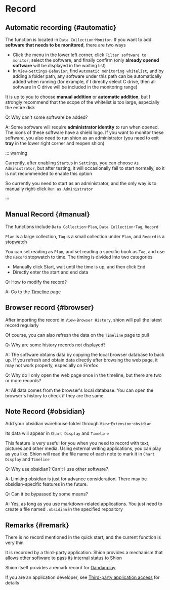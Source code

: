 # Record

## Automatic recording {#automatic}

The function is located in `Data Collection`-`Monitor`. If you want to add **software that needs to be monitored**, there are two ways

+ Click the menu in the lower left corner, click `Filter software to monitor`, select the software, and finally confirm (only **already opened software** will be displayed in the waiting list)
+ In `View`-`Settings`-`Behavior`, find `Automatic monitoring whitelist`, and by adding a folder path, any software under this path can be automatically added when running (for example, if I directly select C drive, then all software in C drive will be included in the monitoring range)

It is up to you to choose **manual addition** or **automatic addition**, but I strongly recommend that the scope of the whitelist is too large, especially the entire disk

Q: Why can't some software be added?

A: Some software will require **administrator identity** to run when opened. The icons of these software have a shield logo. If you want to monitor these software, you also need to run shion as an administrator (you need to exit **tray** in the lower right corner and reopen shion)

::: warning

Currently, after enabling `Startup` in `Settings`, you can choose `As Administrator`, but after testing, it will occasionally fail to start normally, so it is not recommended to enable this option

So currently you need to start as an administrator, and the only way is to manually right-click `Run as Administrator`

:::

## Manual Record {#manual}

The functions include `Data Collection`-`Plan`, `Data Collection`-`Tag`, `Record`

`Plan` is a large collection, `Tag` is a small collection under `Plan`, and `Record` is a stopwatch

You can set reading as `Plan`, and set reading a specific book as `Tag`, and use the `Record` stopwatch to time. The timing is divided into two categories

+ Manually click Start, wait until the time is up, and then click End
+ Directly enter the start and end data

Q: How to modify the record?

A: Go to the [Timeline](./display.md#timeline) page

## Browser record {#browser}

After importing the record in `View`-`Browser History`, shion will pull the latest record regularly

Of course, you can also refresh the data on the `Timeline` page to pull

Q: Why are some history records not displayed?

A: The software obtains data by copying the local browser database to back up. If you refresh and obtain data directly after browsing the web page, it may not work properly, especially on Firefox

Q: Why do I only open the web page once in the timeline, but there are two or more records?

A: All data comes from the browser's local database. You can open the browser's history to check if they are the same.

## Note Record {#obsidian}

Add your obsidian warehouse folder through `View`-`Extension`-`obsidian`

Its data will appear in `Chart Display` and `Timeline`

This feature is very useful for you when you need to record with text, pictures and other media. Using external writing applications, you can play as you like. Shion will read the file name of each note to mark it in `Chart Display` and `Timeline`

Q: Why use obsidian? Can't I use other software?

A: Limiting obsidian is just for advance consideration. There may be obsidian-specific features in the future.

Q: Can it be bypassed by some means?

A: Yes, as long as you use markdown-related applications. You just need to create a file named `.obsidian` in the specified repository

## Remarks {#remark}

There is no record mentioned in the quick start, and the current function is very thin

It is recorded by a third-party application. Shion provides a mechanism that allows other software to pass its internal status to Shion

Shion itself provides a remark record for [Dandanplay](./dandanplay.md)

If you are an application developer, see [Third-party application access](./api.md) for details